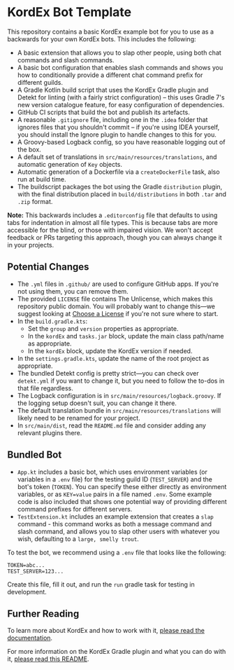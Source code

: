 # KordEx Bot Template

This repository contains a basic KordEx example bot for you to use as a backwards for your own KordEx bots. This
includes the following:

- A basic extension that allows you to slap other people, using both chat commands and slash commands.
- A basic bot configuration that enables slash commands and shows you how to conditionally provide a different
  chat command prefix for different guilds.
- A Gradle Kotlin build script that uses the KordEx Gradle plugin and Detekt for linting (with a
  fairly strict configuration) – this uses Gradle 7's new version catalogue feature, for easy configuration of
  dependencies.
- GitHub CI scripts that build the bot and publish its artefacts.
- A reasonable `.gitignore` file, including one in the `.idea` folder that ignores files that you shouldn't commit –
  if you're using IDEA yourself, you should install the Ignore plugin to handle changes to this for you.
- A Groovy-based Logback config, so you have reasonable logging out of the box.
- A default set of translations in `src/main/resources/translations`, and automatic generation of `Key` objects.
- Automatic generation of a Dockerfile via a `createDockerFile` task, also run at build time.
- The buildscript packages the bot using the Gradle `distribution` plugin, with the final distribution placed in
  `build/distributions` in both `.tar` and `.zip` format.

**Note:** This backwards includes a `.editorconfig` file that defaults to using tabs for indentation in almost all file
types. This is because tabs are more accessible for the blind, or those with impaired vision. We won't accept
feedback or PRs targeting this approach, though you can always change it in your projects.

## Potential Changes

- The `.yml` files in `.github/` are used to configure GitHub apps. If you're not using them, you can remove them.
- The provided `LICENSE` file contains The Unlicense, which makes this repository public domain. You will probably want
  to change this—we suggest looking at [Choose a License](https://choosealicense.com/) if you're not sure where to
  start.
- In the `build.gradle.kts`:
  - Set the `group` and `version` properties as appropriate.
  - In the `kordEx` and `tasks.jar` block, update the main class path/name as appropriate.
  - In the `kordEx` block, update the KordEx version if needed.
- In the `settings.gradle.kts`, update the name of the root project as appropriate.
- The bundled Detekt config is pretty strict—you can check over `detekt.yml` if you want to change it, but you need to
  follow the to-dos in that file regardless.
- The Logback configuration is in `src/main/resources/logback.groovy`. If the logging setup doesn't suit, you can change
  it there.
- The default translation bundle in `src/main/resources/translations` will likely need to be renamed for your project.
- In `src/main/dist`, read the `README.md` file and consider adding any relevant plugins there.

## Bundled Bot

- `App.kt` includes a basic bot, which uses environment variables (or variables in a `.env` file) for the testing guild
  ID (`TEST_SERVER`) and the bot's token (`TOKEN`). You can specify these either directly as environment variables, or
  as `KEY=value` pairs in a file named `.env`. Some example code is also included that shows one potential way of
  providing different command prefixes for different servers.
- `TestExtension.kt` includes an example extension that creates a `slap` command - this command works as both a
  message command and slash command, and allows you to slap other users with whatever you wish, defaulting to a
  `large, smelly trout`.

To test the bot, we recommend using a `.env` file that looks like the following:

```dotenv
TOKEN=abc...
TEST_SERVER=123...
```

Create this file, fill it out, and run the `run` gradle task for testing in development.

## Further Reading

To learn more about KordEx and how to work with it, [please read the documentation](https://docs.kordex.dev).

For more information on the KordEx Gradle plugin and what you can do with it,
[please read this README](https://github.com/Kord-Extensions/gradle-plugins#kordex-plugin).
